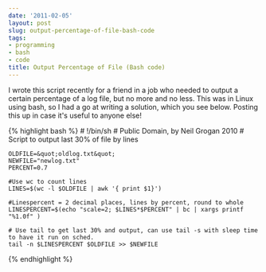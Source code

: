 ```yaml
---
date: '2011-02-05'
layout: post
slug: output-percentage-of-file-bash-code
tags:
- programming
- bash
- code
title: Output Percentage of File (Bash code)
---
```


I wrote this script recently for a friend in a job who 
needed to output a certain percentage of a log file, but 
no more and no less. This was in Linux using bash, so I 
had a go at writing a solution, which you see below. Posting 
this up in case it's useful to anyone else!

{% highlight bash %}
	# !/bin/sh
	# Public Domain, by Neil Grogan 2010
	# Script to output last 30% of file by lines

	OLDFILE=&quot;oldlog.txt&quot;
	NEWFILE="newlog.txt"
	PERCENT=0.7

	#Use wc to count lines
	LINES=$(wc -l $OLDFILE | awk '{ print $1}')

	#Linespercent = 2 decimal places, lines by percent, round to whole
	LINESPERCENT=$(echo "scale=2; $LINES*$PERCENT" | bc | xargs printf "%1.0f" )

	# Use tail to get last 30% and output, can use tail -s with sleep time to have it run on sched.
	tail -n $LINESPERCENT $OLDFILE >> $NEWFILE
{% endhighlight %}